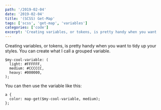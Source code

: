 ```yaml
---
path: '/2019-02-04'
date: '2019-02-04'
title: '(SCSS) Get-Map'
tags: ['scss', 'get-map', 'variables']
categories: ['code']
excerpt: 'Creating variables, or tokens, is pretty handy when you want to tidy up your styles...'
---
```


Creating variables, or tokens, is pretty handy when you want to tidy up your styles. You can create what I call a grouped variable.

```sass{numberLines: true}
$my-cool-variable: (
  light: #FFFFFF,
  medium: #CCCCCC,
  heavy: #000000,
);
```

You can then use the variable like this:

```sass{numberLines: true}
a {
  color: map-get($my-cool-variable, medium);
};
```
